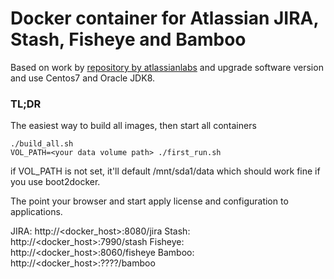 # Docker container for Atlassian JIRA, Stash, Fisheye and Bamboo

Based on work by [repository by atlassianlabs](https://bitbucket.org/atlassianlabs/atlassian-docker) and upgrade software version and use Centos7 and Oracle JDK8.


### TL;DR
The easiest way to build all images, then start all containers
```
./build_all.sh
VOL_PATH=<your data volume path> ./first_run.sh
```

if VOL_PATH is not set, it'll default /mnt/sda1/data which should work fine if you use boot2docker.

The point your browser and start apply license and configuration to applications.

JIRA:    http://<docker_host>:8080/jira
Stash:   http://<docker_host>:7990/stash
Fisheye: http://<docker_host>:8060/fisheye
Bamboo:   http://<docker_host>:????/bamboo


